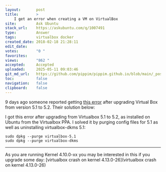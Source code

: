 ```yaml
---
layout:       post
title:        >
    I get an error when creating a VM on VirtualBox
site:         Ask Ubuntu
stack_url:    https://askubuntu.com/q/1007491
type:         Answer
tags:         virtualbox docker
created_date: 2018-02-18 21:28:11
edit_date:    
votes:        "0 "
favorites:    
views:        "862 "
accepted:     Accepted
uploaded:     2025-05-11 09:03:46
git_md_url:   https://github.com/pippim/pippim.github.io/blob/main/_posts/2018/2018-02-18-I-get-an-error-when-creating-a-VM-on-VirtualBox.md
toc:          false
navigation:   false
clipboard:    false
---
```


9 days ago someone reported getting [this error][1] after upgrading Virtual Box from version 5.1 to 5.2. Their solution below:

I got this error after upgrading from Virtualbox 5.1 to 5.2, as installed on Ubuntu from the Virtualbox PPA. I solved it by purging config files for 5.1 as well as uninstalling virtualbox-dkms 5.1:

``` 
sudo dpkg --purge virtualbox-5.1
sudo dpkg --purge virtualbox-dkms
```


----------

As you are running Kernel 4.10.0-xx you may be interested in this if you upgrade some day: [virtualbox crash on kernel 4.13.0-26](virtualbox crash on kernel 4.13.0-26)

  [1]: https://github.com/hashicorp/vagrant/issues/8687

